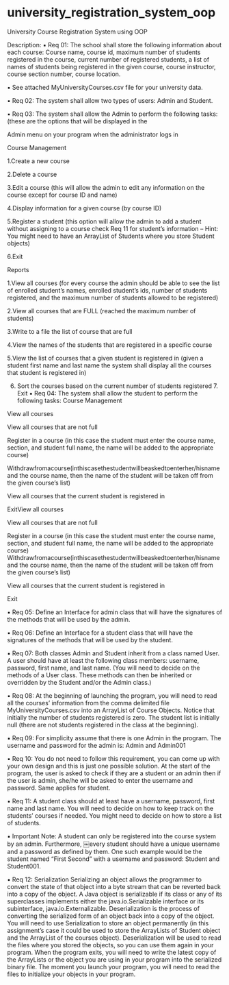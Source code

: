 # university_registration_system_oop
University Course Registration System using OOP

Description:
▪ Req 01: The school shall store the following information about each course:
Course name, course id, maximum number of students registered in the course, current number of registered students, a list of names of students being registered in the given course, course instructor, course section number, course location.

▪ See attached MyUniversityCourses.csv file for your university data.

▪ Req 02: The system shall allow two types of users: Admin and Student.

▪ Req 03: The system shall allow the Admin to perform the following tasks: (these are the options that will be displayed in the 

Admin menu on your program when the administrator logs in

Course Management

1.Create a new course

2.Delete a course

3.Edit a course (this will allow the admin to edit any information on the course except for course ID and name)

4.Display information for a given course (by course ID)

5.Register a student (this option will allow the admin to add a student without assigning to a course check Req 11 for student’s 
information – Hint: You might need to have an ArrayList of Students where you store Student objects)

6.Exit

Reports

1.View all courses (for every course the admin should be able to see the list of enrolled student’s names, enrolled student’s ids, number of students registered, and the maximum number of students allowed to be registered)

2.View all courses that are FULL (reached the maximum number of students)

3.Write to a file the list of course that are full

4.View the names of the students that are registered in a specific course

5.View the list of courses that a given student is registered in (given a student first name and last name the system shall 
display all the courses that student is registered in)


6. Sort the courses based on the current number of students registered 7. Exit
▪ Req 04: The system shall allow the student to perform the following tasks: Course Management

View all courses

View all courses that are not full

Register in a course (in this case the student must enter the course name, section, and student full name, the name will be added to the appropriate course)

Withdrawfromacourse(inthiscasethestudentwillbeaskedtoenterher/hisnameand the course name, then the name of the student will be taken off from the given course’s list) 

View all courses that the current student is registered in

ExitView all courses

View all courses that are not full

Register in a course (in this case the student must enter the course name, section, and student full name, the name will be added to the appropriate course) Withdrawfromacourse(inthiscasethestudentwillbeaskedtoenterher/hisnameand the course name, then the name of the student will be taken off from the given course’s list) 

View all courses that the current student is registered in

Exit

▪ Req 05: Define an Interface for admin class that will have the signatures of the methods that will be
used by the admin.

▪ Req 06: Define an Interface for a student class that will have the signatures of the methods that will be used by the student.

▪ Req 07: Both classes Admin and Student inherit from a class named User.
A user should have at least the following class members: username, password, first name, and last name. (You will need to decide on the methods of a User class. These methods can then be inherited or overridden by the Student and/or the Admin class.)

▪ Req 08: At the beginning of launching the program, you will need to read all the courses’ information from the comma delimited file MyUniversityCourses.csv into an ArrayList of Course Objects. Notice that initially the number of students registered is zero.
The student list is initially null (there are not students registered in the class at the beginning).

▪ Req 09: For simplicity assume that there is one Admin in the program. The username and password for the admin is: Admin and Admin001

▪ Req 10: You do not need to follow this requirement, you can come up with your own design and this is just one possible solution. At the start of the program, the user is asked to check if they are a student or an admin then if the user is admin, she/he will be asked to enter the username and password. Same applies for student.

▪ Req 11: A student class should at least have a username, password, first name and last name.
You will need to decide on how to keep track on the students’ courses if needed. You might need to decide on how to store a list of students.

▪ Important Note: A student can only be registered into the course system by an admin. Furthermore,
￼every student should have a unique username and a password as defined by them. One such example would be the student named “First Second” with a username and password: Student and Student001.

▪ Req 12: Serialization
Serializing an object allows the programmer to convert the state of that object into a byte stream
that can be reverted back into a copy of the object. A Java object is serializable if its class or any of its superclasses implements either the java.io.Serializable interface or its subinterface, java.io.Externalizable. Deserialization is the process of converting the serialized form of an object back into a copy of the object. You will need to use Serialization to store an object permanently (in this assignment’s case it could be used to store the ArrayLists of Student object and the ArrayList of the courses object). Deserialization will be used to read the files where you stored the objects, so you can use them again in your program. When the program exits, you will need to write the latest copy of the ArrayLists or the object you are using in your program into the serialized binary file. The moment you launch your program, you will need to read the files to initialize your objects in your program.
